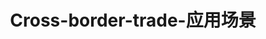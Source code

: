 ---
{
    layout: Layout,
    isCrossBorderTrade: true,
    title: Cross-border-trade-应用场景,
    inland: {
    },
    international: {
        appTitleContent: {
            title: 多場景解決方案,
            subTitle: 基於區塊鏈底層基礎設施，向上打造區塊鏈生態應用場景,
            bg_banner: cross_border_trade_banner
        },
        appExample: [
            {
                position: 0,
                banner: asia_banner.png,
                icon: icon-zhengwu,
                category: 金融服務,
                title: 亞洲數字銀行,
                description: [
                    {
                        paragraph: BIANJIE.AI Global 與亞洲數字銀行有限公司（註冊號 LL16434）（持牌納閩投資銀行）（許可證號：200134BI）拥有长期戰略合作關係，通過區塊鏈跨鏈、大數據隱私保護等前沿創新技術，開發打造可支撐高效自金融服務並支持全球合法貿易的新一代數字銀行服務基礎設施，為全球企業和個人提供更安全、更低成本和更透明高效的合法金融服務，助推傳統金融擁抱數字金融，推進全球資產數字化及合法貿易生態建設。
                    },
                    {
                        paragraph: BIANJIE.AI Global 依賴於其區塊鏈互聯網創新能力、跨系統跨鏈、資產數字化建模與交易、大數據隱私保護、鏈上治理等創新技術，採用其 IRITA （Cosmos 企業版）區塊鏈架構，運用於建設新一代數字銀行基礎設施，推動亞洲優質資產面向國際市場，高效支撐全球化合法可信貿易流通。此次戰略合作對於在中國、東盟、伊斯蘭金融市場乃至全世界，基於區塊鏈創新技術構建具有範式效應的普惠自金融生態具有重要意義，合作雙方從技術能力、產品系統、生態拓展等多維度進行技術共享和優勢互補，在數字金融服務領域開展深入合作，全面探索、共建、發展「基於區塊鏈技術支持自金融服務的新一代數字銀行」。
                    }
                ]
            },
            {
                position: 1,
                banner: dodr_banner.png,
                icon: icon-kuajingmaoyi,
                category: 跨境貿易,
                title: 絲路之舟,
                description: [
                    {
                        paragraph: BIANJIE.AI Global 已與中國絲路集團全資子公司絲路之舟就「基於區塊鏈及大數據隱私保護技術的新一代數字貿易基礎設施」達成戰略合作，支持打造聯合國貿發會（UNCTAD，聯合國系統內唯一綜合處理國家貿易與經濟發展問題的國際經濟組織）的新型數字貿易基礎設施平台 DODR。DODR 的目標是建立「自由、公平、誠信」的可信數字貿易體系，形成全球普惠貿易新秩序、新規則、新體系，用於保護消費者權益，促進國際貿易和跨境電商發展。
                    },
                    {
                        paragraph: BIANJIE.AI Global 以其區塊鏈互聯網創新能力、跨系統、資產數字化建模與交易、大數據隱私保護、鏈上治理等前沿技術為依託，將其 IRITA 產品應用於 DODR 平台建設，聯合絲路之舟共同打造新一代數字貿易樣板，搭建相應的數字物流與數字金融體系，實現更加便捷的跨境貿易。
                    }
                ]
            }
        ]
    }
}
---